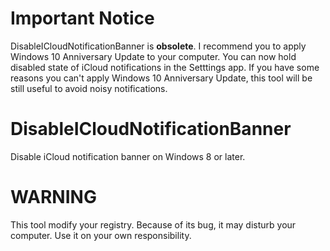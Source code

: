 # Important Notice
DisableICloudNotificationBanner is __obsolete__.
I recommend you to apply Windows 10 Anniversary Update to your computer. You can now hold disabled state of iCloud notifications in the Setttings app.
If you have some reasons you can't apply Windows 10 Anniversary Update, this tool will be still useful to avoid noisy notifications.

# DisableICloudNotificationBanner
Disable iCloud notification banner on Windows 8 or later.

# WARNING
This tool modify your registry.
Because of its bug, it may disturb your computer.
Use it on your own responsibility.
